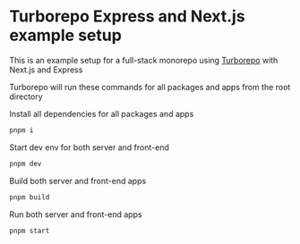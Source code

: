 # Turborepo Express and Next.js example setup

This is an example setup for a full-stack monorepo using [Turborepo](https://turborepo.com) with Next.js and Express

Turborepo will run these commands for all packages and apps from the root directory

Install all dependencies for all packages and apps
```bash
pnpm i
``` 

Start dev env for both server and front-end
```bash
pnpm dev
```

Build both server and front-end apps
```bash
pnpm build
```

Run both server and front-end apps
```bash
pnpm start
```